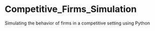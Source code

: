# Competitive_Firms_Simulation
Simulating the behavior of firms in a competitive setting using Python
